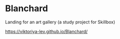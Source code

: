# Blanchard
Landing for an art gallery (a study project for Skillbox)

https://viktoriya-lev.github.io/Blanchard/
